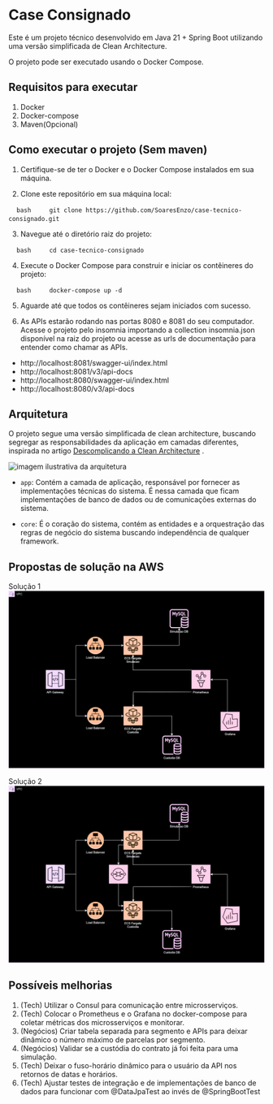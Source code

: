 # Case Consignado

  

Este é um projeto técnico desenvolvido em Java 21 + Spring Boot utilizando uma versão simplificada de Clean Architecture.

O projeto pode ser executado usando o Docker Compose.


## Requisitos para executar
1. Docker
2. Docker-compose
3. Maven(Opcional) 

## Como executar o projeto (Sem maven)

  

1. Certifique-se de ter o Docker e o Docker Compose instalados em sua máquina.

  

2. Clone este repositório em sua máquina local:

  

    ```bash
    git clone https://github.com/SoaresEnzo/case-tecnico-consignado.git
    ```

  

3. Navegue até o diretório raiz do projeto:

  

    ```bash
    cd case-tecnico-consignado
    ```

  

4. Execute o Docker Compose para construir e iniciar os contêineres do projeto:

  

    ```bash
    docker-compose up -d
    ```

  

5. Aguarde até que todos os contêineres sejam iniciados com sucesso.

  

6. As APIs estarão rodando nas portas 8080 e 8081 do seu computador. Acesse o projeto pelo insomnia importando a collection insomnia.json disponível na raiz do projeto ou acesse as urls de documentação para entender como chamar as APIs.

  

- http://localhost:8081/swagger-ui/index.html
- http://localhost:8081/v3/api-docs
- http://localhost:8080/swagger-ui/index.html
- http://localhost:8080/v3/api-docs
  

  

## Arquitetura

  

O projeto segue uma versão simplificada de clean architecture, buscando segregar as responsabilidades da aplicação em camadas diferentes, inspirada no artigo [Descomplicando a Clean Architecture](https://helpdev.com.br/2020/05/21/descomplicando-a-clean-architecture/) .

<img src="https://helpdev.com.br/wp-content/uploads/2020/05/simple-clean-arch.png" alt="imagem ilustrativa da arquitetura">

  

- `app`: Contém a camada de aplicação, responsável por fornecer as implementações técnicas do sistema. É nessa camada que ficam implementações de banco de dados ou de comunicações externas do sistema.

- `core`: É o coração do sistema, contém as entidades e a orquestração das regras de negócio do sistema buscando independência de qualquer framework.
  

## Propostas de solução na AWS

Solução 1
![Solucao sem fila](/Solution1.drawio.svg)

Solução 2
![Solucao com fila](/Solution2.drawio.svg)
  

## Possíveis melhorias

1. (Tech) Utilizar o Consul para comunicação entre microsserviços.
2. (Tech) Colocar o Prometheus e o Grafana no docker-compose para coletar métricas dos microsserviços e monitorar.
3. (Negócios) Criar tabela separada para segmento e APIs para deixar dinâmico o número máximo de parcelas por segmento.
4. (Negócios) Validar se a custódia do contrato já foi feita para uma simulação.
5. (Tech) Deixar o fuso-horário dinâmico para o usuário da API nos retornos de datas e horários.
6. (Tech) Ajustar testes de integração e de implementações de banco de dados para funcionar com @DataJpaTest ao invés de @SpringBootTest